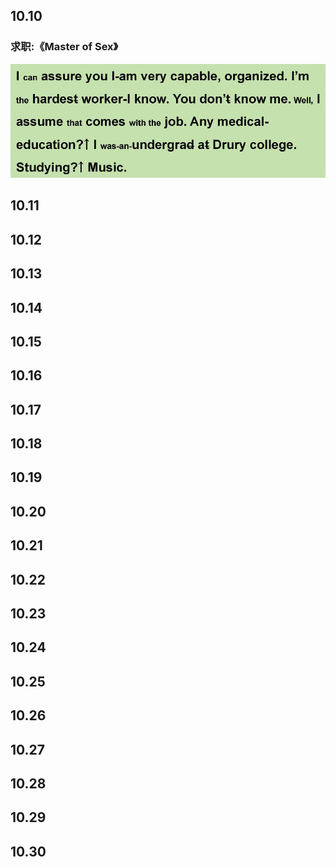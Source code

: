 

## 10.10

### 求职:《Master of Sex》

<img src="../../images/2022.10.10-1.png">

## 10.11


## 10.12


## 10.13


## 10.14


## 10.15


## 10.16


## 10.17


## 10.18


## 10.19


## 10.20


## 10.21



## 10.22


## 10.23


## 10.24


## 10.25


## 10.26


## 10.27


## 10.28


## 10.29


## 10.30

